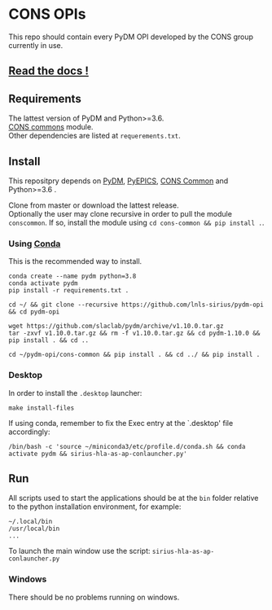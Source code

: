 CONS OPIs
===========

This repo should contain every PyDM OPI developed by the CONS group currently in use.

[Read the docs !](https://lnls-sirius.github.io/pydm-opi/)
----------------------------------------------------------

Requirements
------------
The lattest version of PyDM and Python>=3.6.<br>
[CONS commons](https://github.com/carneirofc/cons-common) module.<br>
Other dependencies are listed at `requerements.txt`.<br>

Install
-------
This repositpry depends on [PyDM](https://github.com/slaclab/pydm),
[PyEPICS](https://github.com/pyepics/pyepics), [CONS Common](https://github.com/carneirofc/cons-common/tree/master/siriushlacommon) and Python>=3.6 .

Clone from master or download the lattest release.<br>
Optionally the user may clone recursive in order to pull the module `conscommon`. If so, install the module using `cd cons-common && pip install .`.<br>

### Using [Conda](https://docs.conda.io/en/latest/miniconda.html)
This is the recommended way to install. 
```
conda create --name pydm python=3.8
conda activate pydm
pip install -r requirements.txt .

cd ~/ && git clone --recursive https://github.com/lnls-sirius/pydm-opi && cd pydm-opi

wget https://github.com/slaclab/pydm/archive/v1.10.0.tar.gz
tar -zxvf v1.10.0.tar.gz && rm -f v1.10.0.tar.gz && cd pydm-1.10.0 && pip install . && cd ..

cd ~/pydm-opi/cons-common && pip install . && cd ../ && pip install .
```

### Desktop
In order to install the `.desktop` launcher:
```
make install-files
```
If using conda, remember to fix the Exec entry at the `.desktop' file accordingly:
``` 
/bin/bash -c 'source ~/miniconda3/etc/profile.d/conda.sh && conda activate pydm && sirius-hla-as-ap-conlauncher.py'
``` 


Run
---
All scripts used to start the applications should be at the `bin` folder relative to the python installation environment, for example:
```
~/.local/bin
/usr/local/bin
...
```

To launch the main window use the script: `sirius-hla-as-ap-conlauncher.py`

### Windows
There should be no problems running on windows.
